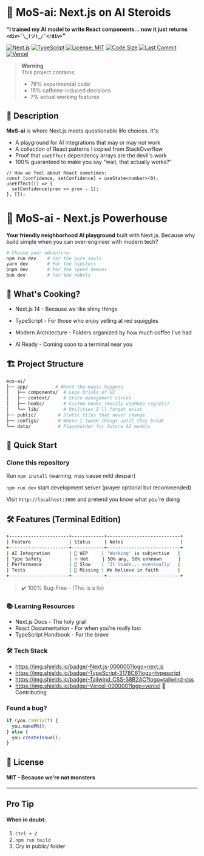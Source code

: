 # 🧠 MoS-ai: Next.js on AI Steroids 

**"I trained my AI model to write React components... now it just returns `<div>¯\_(ツ)_/¯</div>`"**

[![Next.js](https://img.shields.io/badge/Next.js-14.0%2B-black?logo=next.js)](https://nextjs.org)
[![TypeScript](https://img.shields.io/badge/TypeScript-Strict%20Mode-blue?logo=typescript)](https://www.typescriptlang.org)
[![License: MIT](https://img.shields.io/badge/License-MIT-yellow.svg)](https://opensource.org/licenses/MIT)
[![Code Size](https://img.shields.io/github/languages/code-size/yourusername/mos-ai)]()
[![Last Commit](https://img.shields.io/github/last-commit/yourusername/mos-ai)]()
[![Vercel](https://therealsujitk-vercel-badge.vercel.app/?app=mos-ai)](https://vercel.com)

> **Warning**  
> This project contains:  
> - 78% experimental code  
> - 15% caffeine-induced decisions  
> - 7% actual working features  

## 🎯 Description 

**MoS-ai** is where Next.js meets questionable life choices. It's:
- A playground for AI integrations that may or may not work
- A collection of React patterns I copied from StackOverflow
- Proof that `useEffect` dependency arrays are the devil's work
- 100% guaranteed to make you say "wait, that actually works?"

```tsx
// How we feel about React sometimes:
const [confidence, setConfidence] = useState<number>(0);
useEffect(() => {
  setConfidence(prev => prev - 1);
}, []);
```

# 🚀 MoS-ai - Next.js Powerhouse 

**Your friendly neighborhood AI playground** built with Next.js. Because why build simple when you can over-engineer with modern tech?

```bash
# Choose your adventure:
npm run dev    # For the pure souls
yarn dev       # For the hipsters
pnpm dev       # For the speed demons
bun dev        # For the rebels
```

## 🧩 What's Cooking?

- Next.js 14 - Because we like shiny things

- TypeScript - For those who enjoy yelling at red squiggles

- Modern Architecture - Folders organized by how much coffee I've had

- AI Ready - Coming soon to a terminal near you

## 🏗️ Project Structure

```bash
mos-ai/
├── app/          # Where the magic happens
│   ├── components/  # Lego bricks of UI
│   ├── context/     # State management circus
│   ├── hooks/       # Custom hooks (mostly useMemo regrets)
│   └── lib/         # Utilities I'll forget exist
├── public/        # Static files that never change
├── configs/       # Where I tweak things until they break
└── data/          # Placeholder for future AI models
```

## 🚀 Quick Start

### Clone this repository

Run `npm install` (warning: may cause mild despair)

`npm run dev` start development server (prayer optional but recommended)

Visit `http://localhost:3000` and pretend you know what you're doing



## 🛠️ Features (Terminal Edition)

```bash
+----------------------+------------+---------------------------+
| Feature              | Status     | Notes                     |
+----------------------+------------+---------------------------+
| AI Integration       | 🚧 WIP     | 'Working' is subjective   |
| Type Safety          | 🔥 Hot     | 50% any, 50% unknown      |
| Performance          | 🐢 Slow    | 'It loads... eventually'  |
| Tests                | 👻 Missing | We believe in faith       |
+----------------------+------------+---------------------------+
```
>✔️ 100% Bug-Free - (This is a lie)


### 📚 Learning Resources
* Next.js Docs - The holy grail
* React Documentation - For when you're really lost
* TypeScript Handbook - For the brave

### 🛠️ Tech Stack
- https://img.shields.io/badge/-Next.js-000000?logo=next.js
- https://img.shields.io/badge/-TypeScript-3178C6?logo=typescript
- https://img.shields.io/badge/-Tailwind_CSS-38B2AC?logo=tailwind-css
- https://img.shields.io/badge/-Vercel-000000?logo=vercel
🤝 Contributing

### Found a bug?
```ts
if (you.canFixIt) {
  you.makePR();
} else {
  you.createIssue();
}
```

## 📜 License 
#### MIT - Because we're not monsters

--- 


## Pro Tip 
#### When in doubt:
1. `Ctrl + Z`
2. `npm run build`
3. Cry in public/ folder